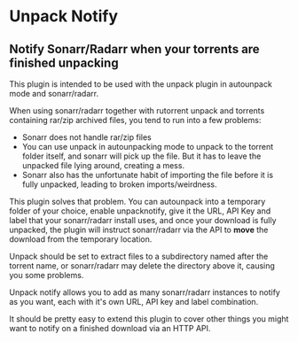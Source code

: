# Unpack Notify
## Notify Sonarr/Radarr when your torrents are finished unpacking

This plugin is intended to be used with the unpack plugin in autounpack mode and sonarr/radarr.

When using sonarr/radarr together with rutorrent unpack and torrents containing rar/zip archived files,
you tend to run into a few problems:
- Sonarr does not handle rar/zip files
- You can use unpack in autounpacking mode to unpack to the torrent folder itself, and sonarr will pick up the file. But it has to leave the unpacked file lying around, creating a mess.
- Sonarr also has the unfortunate habit of importing the file before it is fully unpacked, leading to broken imports/weirdness.

This plugin solves that problem. You can autounpack into a temporary folder of your choice, enable unpacknotify, give it
the URL, API Key and label that your sonarr/radarr install uses, and once your download is fully unpacked, the plugin
will instruct sonarr/radarr via the API to __move__ the download from the temporary location.

Unpack should be set to extract files to a subdirectory named after the torrent name, or sonarr/radarr
may delete the directory above it, causing you some problems.

Unpack notify allows you to add as many sonarr/radarr instances to notify as you want, each with it's own URL, API key and label combination.

It should be pretty easy to extend this plugin to cover other things you might want to notify on a finished download via an HTTP API.